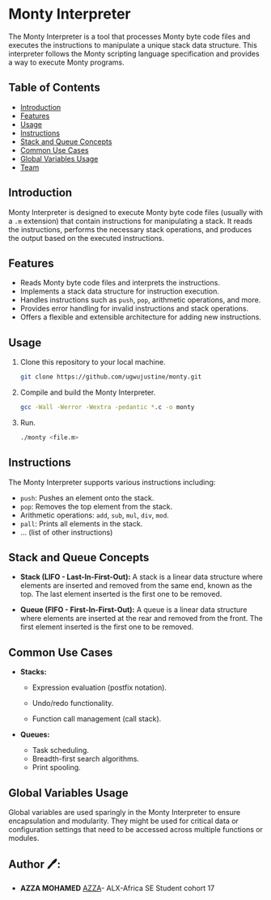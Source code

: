 # Monty Interpreter

The Monty Interpreter is a tool that processes Monty byte code files and executes the instructions to manipulate a unique stack data structure. This interpreter follows the Monty scripting language specification and provides a way to execute Monty programs.

## Table of Contents

- [Introduction](#introduction)
- [Features](#features)
- [Usage](#usage)
- [Instructions](#instructions)
- [Stack and Queue Concepts](#stack-and-queue-concepts)
- [Common Use Cases](#common-use-cases)
- [Global Variables Usage](#global-variables-usage)
- [Team](#team)

## Introduction

Monty Interpreter is designed to execute Monty byte code files (usually with a `.m` extension) that contain instructions for manipulating a stack. It reads the instructions, performs the necessary stack operations, and produces the output based on the executed instructions.

## Features

- Reads Monty byte code files and interprets the instructions.
- Implements a stack data structure for instruction execution.
- Handles instructions such as `push`, `pop`, arithmetic operations, and more.
- Provides error handling for invalid instructions and stack operations.
- Offers a flexible and extensible architecture for adding new instructions.

## Usage

1. Clone this repository to your local machine.
   ```sh
   git clone https://github.com/ugwujustine/monty.git
   ```
2. Compile and build the Monty Interpreter.
   ```sh
   gcc -Wall -Werror -Wextra -pedantic *.c -o monty
   ```
3. Run.
    ```sh
    ./monty <file.m>
    ```

## Instructions

The Monty Interpreter supports various instructions including:
- `push`: Pushes an element onto the stack.
- `pop`: Removes the top element from the stack.
- Arithmetic operations: `add`, `sub`, `mul`, `div`, `mod`.
- `pall`: Prints all elements in the stack.
- ... (list of other instructions)

## Stack and Queue Concepts

- **Stack (LIFO - Last-In-First-Out):** A stack is a linear data structure where elements are inserted and removed from the same end, known as the top. The last element inserted is the first one to be removed.

- **Queue (FIFO - First-In-First-Out):** A queue is a linear data structure where elements are inserted at the rear and removed from the front. The first element inserted is the first one to be removed.

## Common Use Cases

- **Stacks:**
  - Expression evaluation (postfix notation).
  - Undo/redo functionality.

  - Function call management (call stack).

- **Queues:**
  - Task scheduling.
  - Breadth-first search algorithms.
  - Print spooling.

## Global Variables Usage

Global variables are used sparingly in the Monty Interpreter to ensure encapsulation and modularity. They might be used for critical data or configuration settings that need to be accessed across multiple functions or modules.


## Author 🖊️:
* **AZZA MOHAMED** [AZZA](https://github.com/medazza)- ALX-Africa SE Student cohort 17